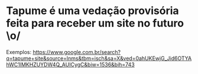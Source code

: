

# Tapume é uma vedação provisória feita para receber um site no futuro \o/ 


Exemplos: https://www.google.com.br/search?q=tapume+site&source=lnms&tbm=isch&sa=X&ved=0ahUKEwjG_Jid6OTYAhWC1lMKHZUYDW4Q_AUICygC&biw=1536&bih=743